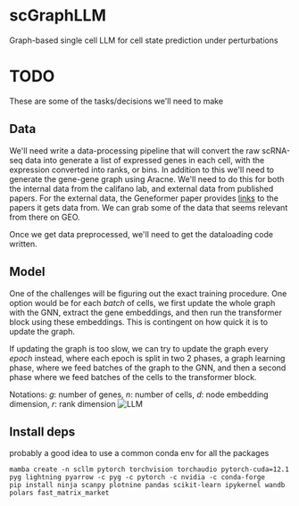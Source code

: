 # scGraphLLM
Graph-based single cell LLM for cell state prediction under perturbations

# TODO

These are some of the tasks/decisions we'll need to make

## Data

We'll need write a data-processing pipeline that will convert the raw scRNA-seq data into generate a list of expressed genes in each cell, with the expression converted into ranks, or bins. In addition to this we'll need to generate the gene-gene graph using Aracne. We'll need to do this for both the internal data from the califano lab, and external data from published papers. For the external data, the Geneformer paper provides [links](https://static-content.springer.com/esm/art%3A10.1038%2Fs41586-023-06139-9/MediaObjects/41586_2023_6139_MOESM4_ESM.xlsx) to the papers it gets data from. We can grab some of the data that seems relevant from there on GEO. 

Once we get data preprocessed, we'll need to get the dataloading code written. 


## Model

One of the challenges will be figuring out the exact training procedure. One option would be for each *batch* of cells, we first update the whole graph with the GNN, extract the gene embeddings, and then run the transformer block using these embeddings. This is contingent on how quick it is to update the graph.

If updating the graph is too slow, we can try to update the graph every *epoch* instead, where each epoch is split in two 2 phases, a graph learning phase, where we feed batches of the graph to the GNN, and then a second phase where we feed batches of the cells to the transformer block.

Notations: $g$: number of genes, $n$: number of cells, $d$: node embedding dimension, $r$: rank dimension
![LLM](https://github.com/mingkz/scGraphLLM/assets/73508804/5db6c298-6dde-4d56-84da-f04143afc81b)


## Install deps

probably a good idea to use a common conda env for all the packages
```
mamba create -n scllm pytorch torchvision torchaudio pytorch-cuda=12.1 pyg lightning pyarrow -c pyg -c pytorch -c nvidia -c conda-forge
pip install ninja scanpy plotnine pandas scikit-learn ipykernel wandb polars fast_matrix_market

```
